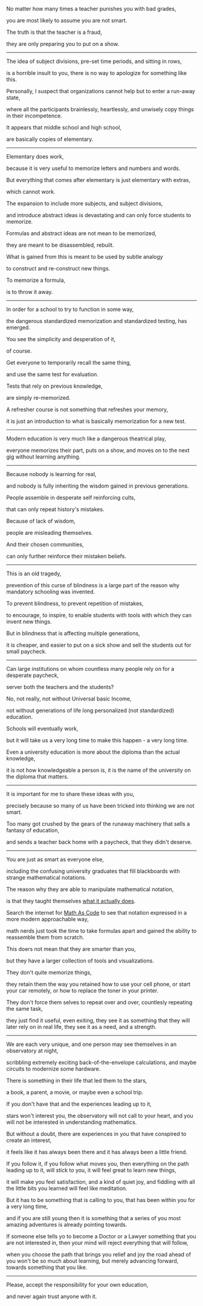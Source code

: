 No matter how many times a teacher punishes you with bad grades,

you are most likely to assume you are not smart.

The truth is that the teacher is a fraud,

they are only preparing you to put on a show.

---

The idea of subject divisions, pre-set time periods, and sitting in rows,

is a horrible insult to you, there is no way to apologize for something like this.

Personally, I suspect that organizations cannot help but to enter a run-away state,

where all the participants brainlessly, heartlessly, and unwisely copy things in their incompetence.

It appears that middle school and high school,

are basically copies of elementary.

---

Elementary does work,

because it is very useful to memorize letters and numbers and words.

But everything that comes after elementary is just elementary with extras,

which cannot work.

The expansion to include more subjects, and subject divisions,

and introduce abstract ideas is devastating and can only force students to memorize.

Formulas and abstract ideas are not mean to be memorized,

they are meant to be disassembled, rebuilt.

What is gained from this is meant to be used by subtle analogy

to construct and re-construct new things.

To memorize a formula,

is to throw it away.

---

In order for a school to try to function in some way,

the dangerous standardized memorization and standardized testing, has emerged.

You see the simplicity and desperation of it,

of course.

Get everyone to temporarily recall the same thing,

and use the same test for evaluation.

Tests that rely on previous knowledge,

are simply re-memorized.

A refresher course is not something that refreshes your memory,

it is just an introduction to what is basically memorization for a new test.

---

Modern education is very much like a dangerous theatrical play,

everyone memorizes their part, puts on a show, and moves on to the next gig without learning anything.

---

Because nobody is learning for real,

and nobody is fully inheriting the wisdom gained in previous generations.

People assemble in desperate self reinforcing cults,

that can only repeat history's mistakes.

Because of lack of wisdom,

people are misleading themselves.

And their chosen communities,

can only further reinforce their mistaken beliefs.

---

This is an old tragedy,

prevention of this curse of blindness is a large part of the reason why mandatory schooling was invented.

To prevent blindness, to prevent repetition of mistakes,

to encourage, to inspire, to enable students with tools with which they can invent new things.

But in blindness that is affecting multiple generations,

it is cheaper, and easier to put on a sick show and sell the students out for small paycheck.

---

Can large institutions on whom countless many people rely on for a desperate paycheck,

server both the teachers and the students?

No, not really, not without Universal basic Income,

not without generations of life long personalized (not standardized) education.

Schools will eventually work,

but it will take us a very long time to make this happen - a very long time.

Even a university education is more about the diploma than the actual knowledge,

it is not how knowledgeable a person is, it is the name of the university on the diploma that matters.

---

It is important for me to share these ideas with you,

precisely because so many of us have been tricked into thinking we are not smart.

Too many got crushed by the gears of the runaway machinery that sells a fantasy of education,

and sends a teacher back home with a paycheck, that they didn't deserve.

---

You are just as smart as everyone else,

including the confusing university graduates that fill blackboards with strange mathematical notations.

The reason why they are able to manipulate mathematical notation,

is that they taught themselves [what it actually does](https://github.com/Jam3/math-as-code).

Search the internet for [Math As Code](https://github.com/Jam3/math-as-code) to see that notation expressed in a more modern approachable way,

math nerds just took the time to take formulas apart and gained the ability to reassemble them from scratch.

This doers not mean that they are smarter than you,

but they have a larger collection of tools and visualizations.

They don't quite memorize things,

they retain them the way you retained how to use your cell phone, or start your car remotely, or how to replace the toner in your printer.

They don't force them selves to repeat over and over, countlesly repeating the same task,

they just find it useful, even exiting, they see it as something that they will later rely on in real life, they see it as a need, and a strength.

---

We are each very unique, and one person may see themselves in an observatory at night,

scribbling extremely exciting back-of-the-envelope calculations, and maybe circuits to modernize some hardware.

There is something in their life that led them to the stars,

a book, a parent, a movie, or maybe even a school trip.

If you don't have that and the experiences leading up to it,

stars won't interest you, the observatory will not call to your heart, and you will not be interested in understanding mathematics.

But without a doubt, there are experiences in you that have conspired to create an interest,

it feels like it has always been there and it has always been a little friend.

If you follow it, if you follow what moves you, then everything on the path leading up to it, will stick to you, it will feel great to learn new things,

it will make you feel satisfaction, and a kind of quiet joy, and fiddling with all the little bits you learned will feel like meditation.

But it has to be something that is calling to you, that has been within you for a very long time,

and if you are still young then it is something that a series of you most amazing adventures is already pointing towards.

If someone else tells yo to become a Doctor or a Lawyer something that you are not interested in, then your mind will reject everything that will follow,

when you choose the path that brings you relief and joy the road ahead of you won't be so much about learning, but merely advancing forward, towards something that you like.

---

Please, accept the responsibility for your own education,

and never again trust anyone with it.
